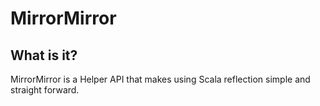 # MirrorMirror

## What is it?
MirrorMirror is a Helper API that makes using Scala reflection simple and straight forward.